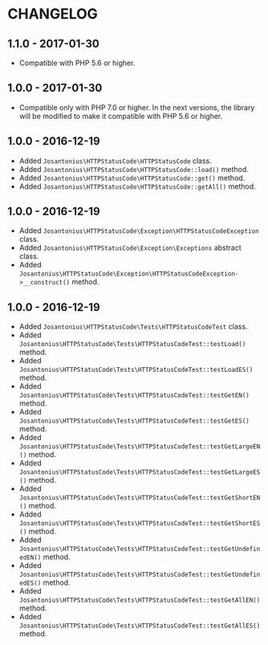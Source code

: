 # CHANGELOG

## 1.1.0 - 2017-01-30
* Compatible with PHP 5.6 or higher.

## 1.0.0 - 2017-01-30
* Compatible only with PHP 7.0 or higher. In the next versions, the library will be modified to make it compatible with PHP 5.6 or higher.

## 1.0.0 - 2016-12-19
* Added `Josantonius\HTTPStatusCode\HTTPStatusCode` class.
* Added `Josantonius\HTTPStatusCode\HTTPStatusCode::load()` method.
* Added `Josantonius\HTTPStatusCode\HTTPStatusCode::get()` method.
* Added `Josantonius\HTTPStatusCode\HTTPStatusCode::getAll()` method.

## 1.0.0 - 2016-12-19
* Added `Josantonius\HTTPStatusCode\Exception\HTTPStatusCodeException` class.
* Added `Josantonius\HTTPStatusCode\Exception\Exceptions` abstract class.
* Added `Josantonius\HTTPStatusCode\Exception\HTTPStatusCodeException->__construct()` method.

## 1.0.0 - 2016-12-19
* Added `Josantonius\HTTPStatusCode\Tests\HTTPStatusCodeTest` class.
* Added `Josantonius\HTTPStatusCode\Tests\HTTPStatusCodeTest::testLoad()` method.
* Added `Josantonius\HTTPStatusCode\Tests\HTTPStatusCodeTest::testLoadES()` method.
* Added `Josantonius\HTTPStatusCode\Tests\HTTPStatusCodeTest::testGetEN()` method.
* Added `Josantonius\HTTPStatusCode\Tests\HTTPStatusCodeTest::testGetES()` method.
* Added `Josantonius\HTTPStatusCode\Tests\HTTPStatusCodeTest::testGetLargeEN()` method.
* Added `Josantonius\HTTPStatusCode\Tests\HTTPStatusCodeTest::testGetLargeES()` method.
* Added `Josantonius\HTTPStatusCode\Tests\HTTPStatusCodeTest::testGetShortEN()` method.
* Added `Josantonius\HTTPStatusCode\Tests\HTTPStatusCodeTest::testGetShortES()` method.
* Added `Josantonius\HTTPStatusCode\Tests\HTTPStatusCodeTest::testGetUndefinedEN()` method.
* Added `Josantonius\HTTPStatusCode\Tests\HTTPStatusCodeTest::testGetUndefinedES()` method.
* Added `Josantonius\HTTPStatusCode\Tests\HTTPStatusCodeTest::testGetAllEN()` method.
* Added `Josantonius\HTTPStatusCode\Tests\HTTPStatusCodeTest::testGetAllES()` method.
